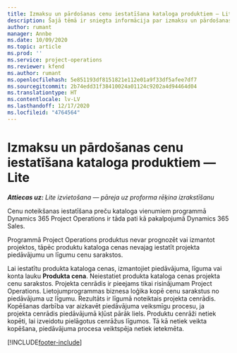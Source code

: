 ```yaml
---
title: Izmaksu un pārdošanas cenu iestatīšana kataloga produktiem — Lite
description: Šajā tēmā ir sniegta informācija par izmaksu un pārdošanas likmju iestatīšanu preču katalogā.
author: rumant
manager: Annbe
ms.date: 10/09/2020
ms.topic: article
ms.prod: ''
ms.service: project-operations
ms.reviewer: kfend
ms.author: rumant
ms.openlocfilehash: 5e851193df8151821e112e01a9f33df5afee7df7
ms.sourcegitcommit: 2b74edd31f38410024a01124c9202a4d94464d04
ms.translationtype: HT
ms.contentlocale: lv-LV
ms.lasthandoff: 12/17/2020
ms.locfileid: "4764564"
---
```

# <a name="set-up-cost-and-sales-rates-for-catalog-products---lite"></a>Izmaksu un pārdošanas cenu iestatīšana kataloga produktiem — Lite

_**Attiecas uz:** Lite izvietošana — pāreja uz proforma rēķina izrakstīšanu_


Cenu noteikšanas iestatīšana preču kataloga vienumiem programmā Dynamics 365 Project Operations ir tāda pati kā pakalpojumā Dynamics 365 Sales.

Programmā Project Operations produktus nevar prognozēt vai izmantot projektos, tāpēc produktu kataloga cenas nevajag iestatīt projekta piedāvājumu un līgumu cenu sarakstos.

Lai iestatītu produkta kataloga cenas, izmantojiet piedāvājuma, līguma vai konta lauku **Produkta cena**. Neiestatiet produkta kataloga cenas projekta cenu sarakstos. Projekta cenrādis ir pieejams tikai risinājumam Project Operations. Lietojumprogrammas biznesa loģika kopē cenu sarakstus no piedāvājuma uz līgumu. Rezultāts ir līgumā noteiktais projekta cenrādis. Kopēšanas darbība var aizkavēt piedāvājuma veiksmīgu procesu, ja projekta cenrādis piedāvājumā kļūst pārāk liels. Produktu cenrāži netiek kopēti, lai izveidotu pielāgotus cenrāžus līgumos. Tā kā netiek veikta kopēšana, piedāvājuma procesa veiktspēja netiek ietekmēta.


[!INCLUDE[footer-include](../../includes/footer-banner.md)]